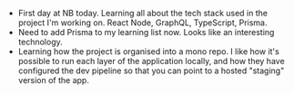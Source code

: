 ---
---

- First day at NB today. Learning all about the tech stack used in the project I'm working on. React Node, GraphQL, TypeScript, Prisma.
- Need to add Prisma to my learning list now. Looks like an interesting technology.
- Learning how the project is organised into a mono repo. I like how it's possible to run each layer of the application locally, and how they have configured the dev pipeline so that you can point to a hosted "staging" version of the app.
